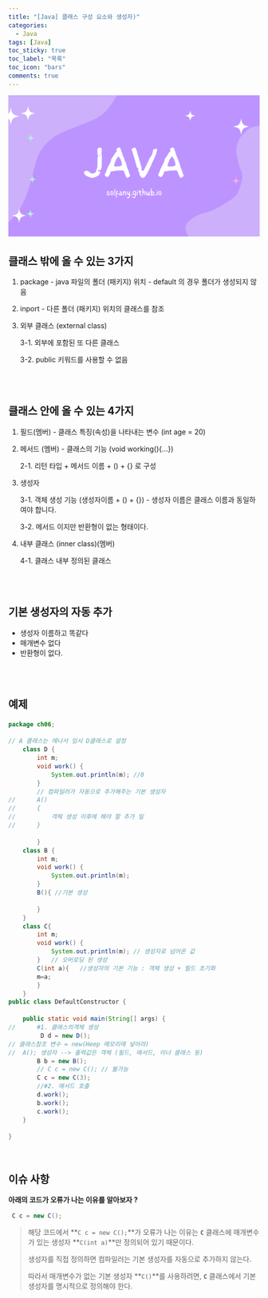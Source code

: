 ```yaml
---
title: "[Java] 클래스 구성 요소와 생성자)"
categories:
  - Java
tags: [Java]
toc_sticky: true
toc_label: "목록"
toc_icon: "bars"
comments: true
---
```


![Untitled](https://github.com/solfany/solfany.github.io/blob/master/blog/blog-main/3..png?raw=true)

## 클래스 밖에 올 수 있는 3가지

1. package - java 파일의 폴더 (패키지) 위치 - default 의 경우 폴더가 생성되지 않음
2. inport - 다른 폴더 (패키지) 위치의 클래스를 참조
3. 외부 클래스 (external class)

   3-1. 외부에 포함된 또 다른 클래스

   3-2. public 키워드를 사용할 수 없음

<br>
<br>

## 클래스 안에 올 수 있는 4가지

1. 필드(멤버) - 클래스 특징(속성)을 나타내는 변수 (int age = 20)
2. 메서드 (멤버) - 클래스의 기능 (void working(){…})

   2-1. 리턴 타입 + 메서드 이름 + () + {} 로 구성

3. 생성자

   3-1. 객체 생성 기능 (생성자이름 + () + {}) - 생성자 이름은 클래스 이름과 동일하여야 합니다.

   3-2. 메서드 이지만 반환형이 없는 형태이다.

4. 내부 클래스 (inner class)(멤버)

   4-1. 클래스 내부 정의된 클래스

<br>
<br>

## 기본 생성자의 자동 추가

- 생성자 이름하고 똑같다
- 매개변수 없다
- 반환형이 없다.

<br>
<br>

## 예제

```java
package ch06;

// A 클래스는 에나서 임시 D클래스로 설정
	class D {
		int m;
		void work() {
			System.out.println(m); //0
		}
		// 컴파일러가 자동으로 추가해주는 기본 생성자
//		A()
//		{
//			객체 생성 이후에 해야 할 추가 일
//		}

		}
	class B {
		int m;
		void work() {
			System.out.println(m);
		}
		B(){ //기본 생성

		}
	}
	class C{
		int m;
		void work() {
			System.out.println(m); // 생성자로 넘어온 값
		}	// 오버로딩 된 생성
		C(int a){	//생성자의 기본 기능 : 객체 생성 + 필드 초기화
		m=a;
		}
	}
public class DefaultConstructor {

	public static void main(String[] args) {
//		#1. 클래스의객체 생성
		 D d = new D();
// 클래스참조 변수 = new(Heep 메모리에 넣어라)
//	A(); 생성자 --> 출력값은 객체 (필드, 매서드, 이너 클래스 등)
		B b = new B();
		// C c = new C(); // 불가능
		C c = new C(3);
		//#2. 매서드 호출
		d.work();
		b.work();
		c.work();
	}

}
```

<br>

## 이슈 사항

**아래의 코드가 오류가 나는 이유를 알아보자 ?**

```java
 C c = new C();
```

> 해당 코드에서 **`C c = new C();`**가 오류가 나는 이유는 **`C`** 클래스에 매개변수가 있는 생성자 **`C(int a)`**만 정의되어 있기 때문이다.
>
> 생성자를 직접 정의하면 컴파일러는 기본 생성자를 자동으로 추가하지 않는다.
>
> 따라서 매개변수가 없는 기본 생성자 **`C()`**를 사용하려면, **`C`** 클래스에서 기본 생성자를 명시적으로 정의해야 한다.
